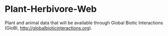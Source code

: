 # Plant-Herbivore-Web

Plant and animal data that will be available through Global Biotic Interactions (GloBI, http://globalbioticinteractions.org).
